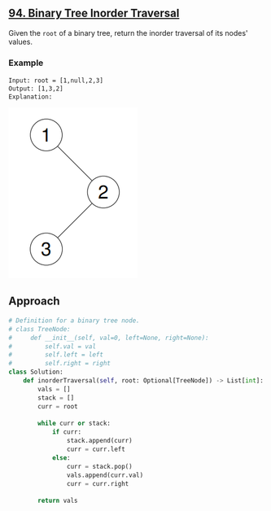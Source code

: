 ## [94. Binary Tree Inorder Traversal](https://leetcode.com/problems/binary-tree-inorder-traversal/description/?envType=problem-list-v2&envId=r27zde7r)

Given the `root` of a binary tree, return the inorder traversal of its nodes' values.

### Example

```
Input: root = [1,null,2,3]
Output: [1,3,2]
Explanation:
```

![](example-1.png)

## Approach

```python
# Definition for a binary tree node.
# class TreeNode:
#     def __init__(self, val=0, left=None, right=None):
#         self.val = val
#         self.left = left
#         self.right = right
class Solution:
    def inorderTraversal(self, root: Optional[TreeNode]) -> List[int]:
        vals = []
        stack = []
        curr = root

        while curr or stack:
            if curr:
                stack.append(curr)
                curr = curr.left
            else:
                curr = stack.pop()
                vals.append(curr.val)
                curr = curr.right

        return vals
```
